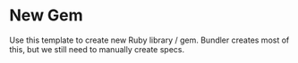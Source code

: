 # New Gem

Use this template to create new Ruby library / gem. Bundler creates most of this, but we still need to manually create specs.
